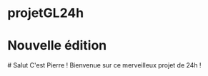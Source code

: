 # projetGL24h
# Nouvelle édition
# Salut C'est Pierre ! Bienvenue sur ce merveilleux projet de 24h !
